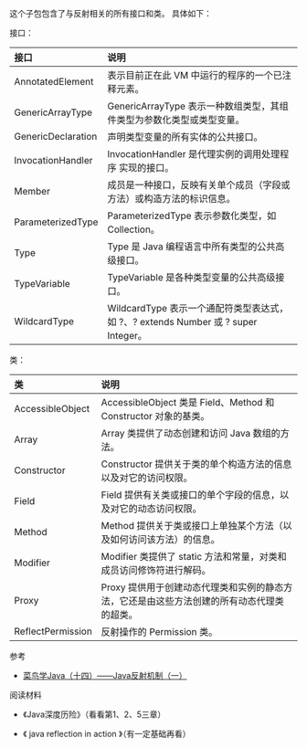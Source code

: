 
这个子包包含了与反射相关的所有接口和类。
具体如下：

接口：

| 接口 | 说明 |
| :------------- | :------------- |
| AnnotatedElement       | 表示目前正在此 VM 中运行的程序的一个已注释元素。    |
|GenericArrayType   |   GenericArrayType 表示一种数组类型，其组件类型为参数化类型或类型变量。|
|GenericDeclaration   | 声明类型变量的所有实体的公共接口。  |
|InvocationHandler   |   InvocationHandler 是代理实例的调用处理程序 实现的接口。|
|Member   |   成员是一种接口，反映有关单个成员（字段或方法）或构造方法的标识信息。|
|ParameterizedType   |  ParameterizedType 表示参数化类型，如 Collection<String>。 |
|Type   |  Type 是 Java 编程语言中所有类型的公共高级接口。 |
|TypeVariable<D extends GenericDeclaration>   | TypeVariable 是各种类型变量的公共高级接口。  |
|WildcardType   |   WildcardType 表示一个通配符类型表达式，如 ?、? extends Number 或 ? super Integer。|


类：

| 类 | 说明  |
| :------------- | :------------- |
| AccessibleObject      | AccessibleObject 类是 Field、Method 和 Constructor 对象的基类。    |
|Array   |  Array 类提供了动态创建和访问 Java 数组的方法。 |
|Constructor<T>   | Constructor 提供关于类的单个构造方法的信息以及对它的访问权限。  |
|Field   | Field 提供有关类或接口的单个字段的信息，以及对它的动态访问权限。  |
|Method   | Method 提供关于类或接口上单独某个方法（以及如何访问该方法）的信息。  |
|Modifier   | Modifier 类提供了 static 方法和常量，对类和成员访问修饰符进行解码。  |
|Proxy   |  Proxy 提供用于创建动态代理类和实例的静态方法，它还是由这些方法创建的所有动态代理类的超类。 |
|ReflectPermission   | 反射操作的 Permission 类。  |
参考
* [ 菜鸟学Java（十四）——Java反射机制（一）](http://blog.csdn.net/liushuijinger/article/details/14223459)

阅读材料

* 《Java深度历险》（看看第1、2、5三章）

* 《 java reflection in action 》（有一定基础再看）
